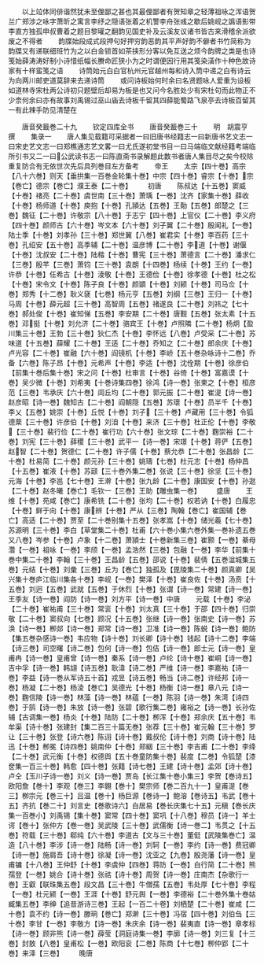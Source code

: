 <!-- { "loadSidebar": true } -->
　　以上竝体同俳谐然犹未至俚鄙之甚也其最俚鄙者有贺知章之轻薄祖咏之浑语贺兰广郑涉之咏字萧昕之寓言李纾之隠语张着之机警李舟张彧之歇后姚岘之譌语影带李直方独孤申叔曹着之题目黎瓘之翻韵见国史补及云溪友议诸书皆古来滑稽余派欲废之不得者
　　韵牒始段成式段押句好押穷韵恶韵其平声好韵不僻者书竹简称为韵牒又有递联细班竹为之以白金锁首如茶挟形分客以免互送之烦今韵牌之类是也诗笺始薛涛涛好制小诗惜纸幅长賸命匠狭小为之时谓便因行用其笺染潢作十种色故诗家有十样蛮笺之语
　　诗筒始元白白官杭州元官越州每和诗入筒中递之白有诗云为向两川邮吏道莫辞来去递诗筒
　　或问诗板始何时余曰名贤题咏人爱重为设板如道林寺宋杜两公诗初只题壁后却易为板是也又问今名胜处少有宋杜句而此物正不少柰何余曰亦有故事刘禹锡过巫山庙去诗板千留其四薛能蜀路飞泉亭去诗板百留其一有此辣手防见清楚在


　　唐音癸籖巻二十九
　　钦定四库全书
　　唐音癸籖巻三十
　　明　胡震亨　撰
　　集录一
　　唐人集见载籍可采据者一曰旧唐书经籍志一曰新唐书艺文志一曰宋史艺文志一曰郑樵通志艺文畧一曰尤氏遂初堂书目一曰马端临文献经籍考端临所引书又二一曰公武读书志一曰陈直斋书录解题此数书者唐人集目尽之矣今校除重复防合有无依世次先后具列巻目左方备考
　　帝王
　　太宗【四十巻】高宗【八十六巻】则天【垂拱集一百巻金轮集十巻】中宗【四十巻】睿宗【十巻】宗【巻亡】德宗【巻亡】濮王泰【二十巻】
　　初唐
　　陈叔达【十五巻】窦威【十巻】禇亮【二十巻】虞世南【三十巻】萧瑀【一巻】沈齐【家集十巻】薛收【十巻】杨师道【十巻】庾抱【十巻】孔頴达【五巻】王勣【五巻】郎楚之【三巻】魏征【二十巻】许敬宗【八十巻】于志宁【四十巻】上官仪【二十巻】李义府【四十巻】颜师古【六十巻】岑文本【六十巻】刘子翼【二十巻】殷闻礼【一巻】陆士季【十巻】刘孝孙【三十巻】郑世翼【八巻】崔君实【十巻】李百药【三十巻】孔绍安【五十巻】高季辅【二十巻】温彦博【二十巻】李道【十巻】谢偃【十巻】沈叔安【二十巻】陆楷【十巻】曹宪【三十巻】萧德言【二十巻】潘求仁【三巻】殷芊【三巻】萧钧【三十巻】袁朗【十四巻】杨续【十巻】王约【一巻】许恭【十巻】任希古【十巻】淩敬【十巻】王德俭【十巻】徐孝德【十巻】杜之松【十巻】宋令文【十巻】陈子良【十巻】颜顗【十巻】刘颍【十巻】司马佥【十巻】郑秀【十二巻】耿义褎【七巻】杨元亨【五巻】刘纲【三巻】王归一【十巻】马周【十巻】薛元超【三十巻】高智周【五巻】禇遂良【二十巻】刘祎之【七十巻】郝处俊【十巻】崔知悌【五巻】李安期【二十巻】唐觐【五巻】张太素【十五巻】邓挺【十巻】刘允济【二十巻】骆宾王【十巻】卢照隣【二十巻】杨炯【盈川集三十巻】王勃【三十巻】狄仁杰【十巻】李怀远【八巻】卢受采【二十巻】苏味道【十五巻】薛耀【二十巻】王适【二十巻】乔知之【二十巻】郎余庆【十巻】卢光容【二十巻】崔融【六十巻】阎镜机【十巻】李峤【五十巻杂咏诗十二巻】乔备【六巻】陈子昂【十巻】元希声【十巻】李适【十巻】沈佺期【十巻】徐彦伯【前集十巻后集十巻】宋之问【十巻】杜审言【十巻】谷倚【十巻】富嘉谟【十巻】吴少微【十巻】刘希夷【十巻诗集四巻】徐鸿【诗一巻】张柬之【十巻】桓彦范【三巻】韦承庆【六十巻】闾丘均【二十巻】郭元振【二十巻】崔湜【诗一巻】赵彦昭【诗一巻】魏知古【二十巻】阎朝隠【五巻】苏瓌【十巻】员半千【十巻】李乂【五巻】姚崇【十巻】丘悦【十巻】刘子【三十巻】卢藏用【三十巻】令狐德棻【三十巻】许彦伯【十巻】刘洎【十巻】来济【三十巻】杜正伦【十巻】李敬【三十巻】裴行俭【二十巻】崔行功【六十巻】张文琮【二十巻】麴崇裕【二十巻】刘宪【三十巻】薛稷【三十巻】武平一【诗一巻】宋璟【十巻】蒋俨【五巻】赵智【二十巻】贺德仁【二十巻】许子儒【十巻】蔡允恭【二十巻】张昌龄【二十巻】杜易简【二十巻】颜元孙【三十巻】姚璹【七巻】杜元志【十巻】杨仲昌【十五巻】崔液【十巻】苏颋【三十巻外集二巻】张说【三十巻】徐坚【三十巻】元海【十巻】李邕【七十巻】王澣【十巻】张九龄【二十巻】康国安【十巻】孙逖【二十巻】赵冬曦【巻亡】毛钦一【三巻】王助【雕虫集一巻】
　　盛唐
　　王维【十巻】苑咸【巻亡】康希铣【二十巻】张均【二十巻】权若讷【十巻】白履忠【十巻】鲜于向【十巻】康辨【十巻】严从【三巻】陶翰【巻亡】崔国辅【巻亡】高适【二十巻】贾至【二十巻别集十五巻】张孝嵩【十巻】储光羲【七十巻】苏源明【三十巻】李白【草堂集二十巻】杜甫【六十巻小集六巻外集一巻补遗五巻又八巻】岑参【十巻】卢象【十二巻】萧頴士【十巻新集三巻】崔颢【一巻】綦母濳【一巻】祖咏【一巻】李颀【一巻】孟浩然【三巻】包融【一巻】李华【前集十巻中集二十巻】李翰【三十巻】王昌龄【五巻】邵说【十巻】裴倩【五巻湓城集五巻】元结【十巻】刘彚【三巻】丘为【巻亡】独孤及【毘陵集二十巻】颜真卿【吴兴集十巻庐江临川集各十巻】李岘【一巻】樊泽【十巻】崔良佐【十巻】汤贲【十五巻】刘迥【五巻】武就【五巻】于休烈【十巻】张谓【诗一巻】常建【诗一巻】王季友【诗一巻】阎防【诗一巻】刘方平【诗一巻】中唐
　　元载【十巻】李泌【二十巻】崔祐甫【三十巻】常衮【十巻】刘太真【三十巻】于邵【四十巻】归崇敬【二十巻】窦叔向【七巻】顾况【十五巻】张继【诗一巻】张南史【诗一巻】苏涣【诗一巻】栁郯【诗一巻】郑常【诗一巻】卫准【诗一巻】陈蜕【诗一巻】鲍防【集五巻杂感诗一巻】韦应物【诗十巻】刘长卿【诗十巻】钱起【诗十二巻】李端【诗三巻】司空曙【诗二巻】包何【诗一巻】包佶【诗一巻】郎士元【诗一巻】皇甫冉【诗一巻】皇甫曾【诗一巻】秦系【诗一巻】卢纶【诗十巻】崔峒【诗一巻】吉中孚【诗一巻】韩翃【诗五巻】耿湋【诗二巻】严维【诗一巻】李嘉祐【诗一巻】李益【诗一巻从军诗五十首】戎昱【诗五巻】畅当【诗二巻】许经邦【诗一巻】杨凝【二十巻】杨淩【巻亡】吴德光【十巻】杨衡【诗一巻】章八元【诗一巻】麴信陵【诗一巻】林藻【诗一巻】林蕴【一巻】陈羽【诗一巻】朱湾【诗四巻】于鹄【诗一巻】朱放【诗一巻】张碧【歌行集二巻】雍裕之【诗一巻】长孙佐辅【古调集一巻】杨炎【十巻】陆防【二十巻】栁浑【十巻】郑余庆【五十巻】韦牟渠【诗十巻】张建封【集二百三十篇无巻】张荐【三十巻】崔元翰【三十巻】罗让【三十巻】张登【诗六巻】陈诩【诗十巻】戴叔伦【诗十巻】刘商【诗十巻】陆迅【十巻】栁冕【诗四巻】姚南仲【十巻】郑絪【三十巻】李吉甫【二十巻】李绛【二十巻】武元衡【十巻】权德舆【五十巻童防集十巻】裴度【二巻】令狐楚【漆奁集一百三十巻】韩愈【四十巻】张籍【诗七巻】王建【诗十巻】孟郊【诗十巻】卢仝【玉川子诗一巻】刘义【诗一巻】贾岛【长江集十巻小集三】李贺【巻诗五】欧阳詹【巻十】李观【巻三】李翺【巻十】樊宗师【巻二百九十一】皇甫湜【巻三】栁宗元【巻三十】吕温【巻十】杨巨源【巻诗一】鲍溶【巻诗五】韦武【巻十五】齐抗【巻二十】刘言史【巻歌诗六】白居易【巻长庆集七十五】元稹【巻长庆集一百巻小】刘禹锡【集十巻】窦常【四十巻】窦巩【十八巻】穆员【诗一】羊士谔【巻十】张仲方【巻一巻】吴武陵【三十巻】武儒衡【诗一巻二】韦贯之【十五巻】符载【三十巻】郗纯【六十巻】李道古【文与三十巻】董侹【武陵集巻亡】温造【八十巻】李涉【诗一巻】陆畅【诗一巻】刘轲【一巻】李约【诗一巻】费冠卿【诗一巻】施肩吾【诗十巻】徐凝【诗一巻】沈亚之【九巻】殷尧藩【诗一巻】皇甫镛【十八巻】王仲舒【十巻】李虞仲【四巻】蒋防【一巻】白行简【二十巻】熊孺登【一巻】姚合【诗十巻】张祜【诗十巻】周贺【诗一巻】庄南杰【杂歌行一巻】王叡【联珠集五巻】段文昌【三十巻】牛僧孺【五巻】韦处厚【七十巻】李程【一巻】杜元颍【一巻】王涯【十巻】舒元舆【一巻】李德裕【二十巻外集十巻姑臧集五巻】李绅【追昔游诗三巻】王起【一百二十卷】刘栖楚【二十巻】崔咸【二十巻】袁不约【诗一巻】滕珦【巻亡】郑澣【三十巻】冯宿【四十巻】刘伯刍【三十巻】李甘【一巻】李敬方【诗一巻】朱庆余【诗一巻】裴夷直【诗一巻】章孝标【诗一巻】顾非熊【诗一巻】薛莹【洞庭诗集一巻】李廓【诗一巻】刘三复【十三巻】封敖【八巻】皇甫松【一巻】欧阳衮【二巻】陈商【十七巻】栁仲郢【二十巻】来泽【三巻】
　　晚唐
